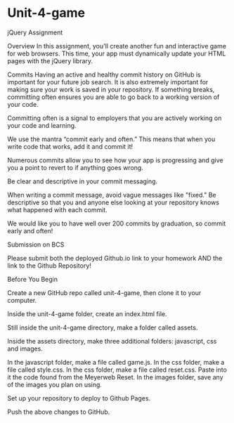 # Unit-4-game
jQuery Assignment

Overview
In this assignment, you'll create another fun and interactive game for web browsers. This time, your app must dynamically update your HTML pages with the jQuery library.

Commits
Having an active and healthy commit history on GitHub is important for your future job search. It is also extremely important for making sure your work is saved in your repository. If something breaks, committing often ensures you are able to go back to a working version of your code.


Committing often is a signal to employers that you are actively working on your code and learning.


We use the mantra “commit early and often.”  This means that when you write code that works, add it and commit it!


Numerous commits allow you to see how your app is progressing and give you a point to revert to if anything goes wrong.




Be clear and descriptive in your commit messaging.

When writing a commit message, avoid vague messages like "fixed." Be descriptive so that you and anyone else looking at your repository knows what happened with each commit.



We would like you to have well over 200 commits by graduation, so commit early and often!



Submission on BCS

Please submit both the deployed Github.io link to your homework AND the link to the Github Repository!


Before You Begin


Create a new GitHub repo called unit-4-game, then clone it to your computer.


Inside the unit-4-game folder, create an index.html file.


Still inside the unit-4-game directory, make a folder called assets.

Inside the assets directory, make three additional folders: javascript, css and images.

In the javascript folder, make a file called game.js.
In the css folder, make a file called style.css.
In the css folder, make a file called reset.css. Paste into it the code found from the Meyerweb Reset.
In the images folder, save any of the images you plan on using.





Set up your repository to deploy to Github Pages.


Push the above changes to GitHub.
